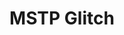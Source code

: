 ---
layout: media
title: "MSTP Glitch"
categories: visual
blurb: 
show_url: true
image:
  id: 22155268119
---